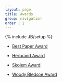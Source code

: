 ```yaml
---
layout: page
title: Awards
group: navigation
order : 2
---
```

{% include JB/setup %}

- [Best Paper Award](https://cadeinc.github.io/Best-Paper-Award)

- [Herbrand Award](https://cadeinc.github.io/Herbrand-Award)

- [Skolem Award](https://cadeinc.github.io/Skolem-Award)

- [Woody Bledsoe Award](https://cadeinc.github.io/WoodyBledsoeAward)
